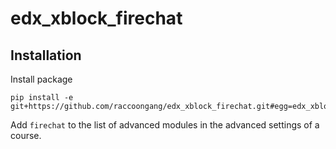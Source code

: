 # edx_xblock_firechat

Installation
------------

Install package

    pip install -e git+https://github.com/raccoongang/edx_xblock_firechat.git#egg=edx_xblock_firechat

Add `firechat` to the list of advanced modules in the advanced settings of a course.

